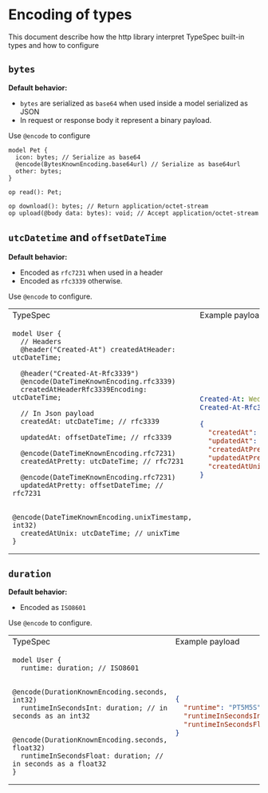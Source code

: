 # Encoding of types

This document describe how the http library interpret TypeSpec built-in types and how to configure

## `bytes`

**Default behavior:**

- `bytes` are serialized as `base64` when used inside a model serialized as JSON
- In request or response body it represent a binary payload.

Use `@encode` to configure

```tsp
model Pet {
  icon: bytes; // Serialize as base64
  @encode(BytesKnownEncoding.base64url) // Serialize as base64url
  other: bytes;
}

op read(): Pet;

op download(): bytes; // Return application/octet-stream
op upload(@body data: bytes): void; // Accept application/octet-stream
```

## `utcDatetime` and `offsetDateTime`

**Default behavior:**

- Encoded as `rfc7231` when used in a header
- Encoded as `rfc3339` otherwise.

Use `@encode` to configure.

<table>
<tr><td>TypeSpec</td><td>Example payload</td></tr>
<tr>
<td>

```tsp
model User {
  // Headers
  @header("Created-At") createdAtHeader: utcDateTime;

  @header("Created-At-Rfc3339")
  @encode(DateTimeKnownEncoding.rfc3339)
  createdAtHeaderRfc3339Encoding: utcDateTime;

  // In Json payload
  createdAt: utcDateTime; // rfc3339

  updatedAt: offsetDateTime; // rfc3339

  @encode(DateTimeKnownEncoding.rfc7231)
  createdAtPretty: utcDateTime; // rfc7231

  @encode(DateTimeKnownEncoding.rfc7231)
  updatedAtPretty: offsetDateTime; // rfc7231

  @encode(DateTimeKnownEncoding.unixTimestamp, int32)
  createdAtUnix: utcDateTime; // unixTime
}
```

</td>
<td>

```yaml
Created-At: Wed, 12 Oct 2022 07:20:50 GMT
Created-At-Rfc3339: 2022-10-12T07:20:50.52Z
```

```json
{
  "createdAt": "2022-10-12T07:20:50.52Z",
  "updatedAt": "2022-10-25T07:20:50.52+07:00",
  "createdAtPretty": "Wed, 12 Oct 2022 07:20:50 GMT",
  "updatedAtPretty": "Tue, 25 Oct 2022 00:20:50 GMT",
  "createdAtUnix": 1665559250520
}
```

</td>
</tr>
</table>

## `duration`

**Default behavior:**

- Encoded as `ISO8601`

Use `@encode` to configure.

<table>
<tr><td>TypeSpec</td><td>Example payload</td></tr>
<tr>
<td>

```tsp
model User {
  runtime: duration; // ISO8601

  @encode(DurationKnownEncoding.seconds, int32)
  runtimeInSecondsInt: duration; // in seconds as an int32

  @encode(DurationKnownEncoding.seconds, float32)
  runtimeInSecondsFloat: duration; // in seconds as a float32
}
```

</td>
<td>

```json
{
  "runtime": "PT5M5S",
  "runtimeInSecondsInt": "305",
  "runtimeInSecondsFloat": "305.0"
}
```

</td>
</tr>
</table>
